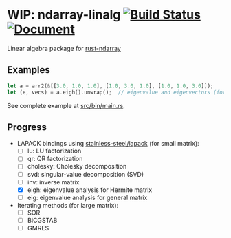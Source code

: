WIP: ndarray-linalg [![Build Status](https://travis-ci.org/termoshtt/ndarray-linalg.svg?branch=master)](https://travis-ci.org/termoshtt/ndarray-linalg) [![Document](https://img.shields.io/badge/document-0.1-blue.svg)](https://termoshtt.github.io/ndarray-linalg/ndarray_linalg/index.html)
===============
Linear algebra package for [rust-ndarray](https://github.com/bluss/rust-ndarray)

Examples
---------

```rust
let a = arr2(&[[3.0, 1.0, 1.0], [1.0, 3.0, 1.0], [1.0, 1.0, 3.0]]);
let (e, vecs) = a.eigh().unwrap();  // eigenvalue and eigenvectors (for Hermite matrix)
```

See complete example at [src/bin/main.rs](src/bin/main.rs).

Progress
---------
- LAPACK bindings using [stainless-steel/lapack](https://github.com/stainless-steel/lapack) (for small matrix):
  - [ ] lu: LU factorization
  - [ ] qr: QR factorization
  - [ ] cholesky: Cholesky decomposition
  - [ ] svd: singular-value decomposition (SVD)
  - [ ] inv: inverse matrix
  - [x] eigh: eigenvalue analysis for Hermite matrix
  - [ ] eig: eigenvalue analysis for general matrix
- Iterating methods (for large matrix):
  - [ ] SOR
  - [ ] BiCGSTAB
  - [ ] GMRES
